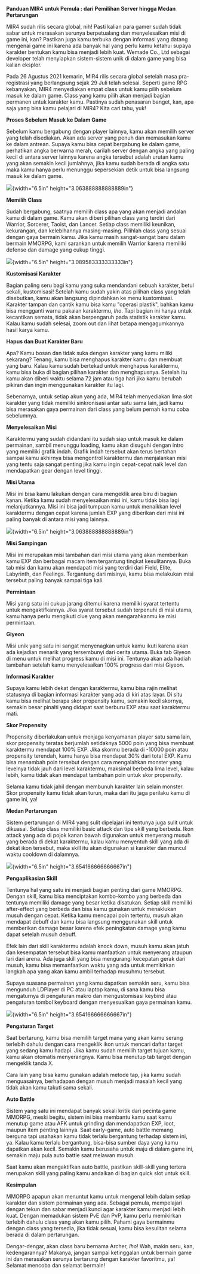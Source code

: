 **Panduan MIR4 untuk Pemula : dari Pemilihan Server hingga Medan
Pertarungan**

MIR4 sudah rilis secara global, nih! Pasti kalian para gamer sudah tidak
sabar untuk merasakan serunya berpetualang dan menyelesaikan misi di
game ini, kan? Pastikan juga kamu terbuka dengan informasi yang datang
mengenai game ini karena ada banyak hal yang perlu kamu ketahui supaya
karakter bentukan kamu bisa menjadi lebih kuat. Wemade Co., Ltd sebagai
developer telah menyiapkan sistem-sistem unik di dalam game yang bisa
kalian eksplor.

Pada 26 Agustus 2021 kemarin, MIR4 rilis secara global setelah masa
pra-registrasi yang berlangsung sejak 29 Juli telah selesai. Seperti
game RPG kebanyakan, MIR4 menyediakan empat class untuk kamu pilih
sebelum masuk ke dalam game. Class yang kamu pilih akan menjadi bagian
permanen untuk karakter kamu. Pastinya sudah penasaran banget, kan, apa
saja yang bisa kamu pelajari di MIR4? Kita cari tahu, yuk!

**Proses Sebelum Masuk ke Dalam Game**

Sebelum kamu bergabung dengan player lainnya, kamu akan memilih server
yang telah disediakan. Akan ada server yang penuh dan memasukan kamu ke
dalam antrean. Supaya kamu bisa cepat bergabung ke dalam game,
perhatikan angka berwarna merah, carilah server dengan angka yang paling
kecil di antara server lainnya karena angka tersebut adalah urutan kamu
yang akan semakin kecil jumlahnya, jika kamu sudah berada di angka satu
maka kamu hanya perlu menunggu sepersekian detik untuk bisa langsung
masuk ke dalam game.

![](./images/Panduan-MIR4/media/image1.jpeg){width="6.5in"
height="3.063888888888889in"}

**Memilih Class**

Sudah bergabung, saatnya memilih class apa yang akan menjadi andalan
kamu di dalam game. Kamu akan diberi pilihan class yang terdiri dari
Warrior, Sorcerer, Taoist, dan Lancer. Setiap class memiliki keunikan,
kekurangan, dan kelebihannya masing-masing. Pilihlah class yang sesuai
dengan gaya bermain kamu. Jika kamu masih sangat-sangat baru dalam
bermain MMORPG, kami sarankan untuk memilih Warrior karena memiliki
defense dan damage yang cukup tinggi.

![](./images/Panduan-MIR4/media/image2.jpeg){width="6.5in"
height="3.089583333333333in"}

**Kustomisasi Karakter**

Bagian paling seru bagi kamu yang suka mendandani sebuah karakter, betul
sekali, kustomisasi! Setelah kamu sudah yakin atas pilihan class yang
telah disebutkan, kamu akan langsung dipindahkan ke menu kustomisasi.
Karakter tampan dan cantik kamu bisa kamu "operasi plastik", bahkan kamu
bisa mengganti warna pakaian karaktermu, *lho*. Tapi bagian ini hanya
untuk kecantikan semata, tidak akan berpengaruh pada statistik karakter
kamu. Kalau kamu sudah selesai, zoom out dan lihat betapa mengagumkannya
hasil karya kamu.

**Hapus dan Buat Karakter Baru**

Apa? Kamu bosan dan tidak suka dengan karakter yang kamu miliki
sekarang? Tenang, kamu bisa menghapus karakter kamu dan membuat yang
baru. Kalau kamu sudah bertekad untuk menghapus karaktermu, kamu bisa
buka di bagian pilihan karakter dan menghapusnya. Setelah itu kamu akan
diberi waktu selama 72 jam atau tiga hari jika kamu berubah pikiran dan
ingin menggunakan karakter itu lagi.

Sebenarnya, untuk setiap akun yang ada, MIR4 telah menyediakan lima slot
karakter yang tidak memiliki sinkronisasi antar satu sama lain, jadi
kamu bisa merasakan gaya permainan dari class yang belum pernah kamu
coba sebelumnya.

**Menyelesaikan Misi**

Karaktermu yang sudah didandani itu sudah siap untuk masuk ke dalam
permainan, sambil menunggu loading, kamu akan disuguhi dengan intro yang
memiliki grafik indah. Grafik indah tersebut akan terus bertahan sampai
kamu akhirnya bisa mengontrol karaktermu dan menjalankan misi yang tentu
saja sangat penting jika kamu ingin cepat-cepat naik level dan
mendapatkan gear dengan level tinggi.

**Misi Utama**

Misi ini bisa kamu lakukan dengan cara mengeklik area biru di bagian
kanan. Ketika kamu sudah menyelesaikan misi ini, kamu tidak bisa lagi
melanjutkannya. Misi ini bisa jadi tumpuan kamu untuk menaikkan level
karaktermu dengan cepat karena jumlah EXP yang diberikan dari misi ini
paling banyak di antara misi yang lainnya.

![](./images/Panduan-MIR4/media/image3.jpeg){width="6.5in"
height="3.063888888888889in"}

**Misi Sampingan**

Misi ini merupakan misi tambahan dari misi utama yang akan memberikan
kamu EXP dan berbagai macam item tergantung tingkat kesulitannya. Buka
tab misi dan kamu akan mendapati misi yang terdiri dari Field, Elite,
Labyrinth, dan Feelings. Tergantung dari misinya, kamu bisa melakukan
misi tersebut paling banyak sampai tiga kali.

**Permintaan**

Misi yang satu ini cukup jarang ditemui karena memiliki syarat tertentu
untuk mengaktifkannya. Jika syarat tersebut sudah terpenuhi di misi
utama, kamu hanya perlu mengikuti clue yang akan mengarahkanmu ke misi
permintaan.

**Giyeon**

Misi unik yang satu ini sangat menyenagkan untuk kamu ikuti karena akan
ada kejadian menarik yang tersembunyi dari cerita utama. Buka tab Giyeon
di menu untuk melihat progress kamu di misi ini. Tentunya akan ada
hadiah tambahan setelah kamu menyelesaikan 100% progress dari misi
Giyeon.

**Informasi Karakter**

Supaya kamu lebih dekat dengan karaktermu, kamu bisa rajin melihat
statusnya di bagian informasi karakter yang ada di kiri atas layar. Di
situ kamu bisa melihat berapa skor propensity kamu, semakin kecil
skornya, semakin besar pinalti yang didapat saat berburu EXP atau saat
karaktermu mati.

**Skor Propensity**

Propensity diberlakukan untuk menjaga kenyamanan player satu sama lain,
skor propensity teratas berjumlah setidaknya 5000 poin yang bisa membuat
karaktermu mendapat 100% EXP. Jika skormu berada di -10000 poin atau
propensity terendah, kamu hanya bisa mendapat 30% dari total EXP. Kamu
bisa menambah poin tersebut dengan cara mengalahkan monster yang
levelnya tidak jauh dari level karaktermu, maksimal berbeda lima level,
kalau lebih, kamu tidak akan mendapat tambahan poin untuk skor
propensity.

Selama kamu tidak jahil dengan membunuh karakter lain selain monster.
Skor propensity kamu tidak akan turun, maka dari itu jaga perilaku kamu
di game ini, ya!

**Medan Pertarungan**

Sistem pertarungan di MIR4 yang sulit dipelajari ini tentunya juga sulit
untuk dikuasai. Setiap class memiliki basic attack dan tipe skill yang
berbeda. Ikon attack yang ada di pojok kanan bawah digunakan untuk
menyerang musuh yang berada di dekat karaktermu, kalau kamu menyentuh
skill yang ada di dekat ikon tersebut, maka skill itu akan digunakan si
karakter dan muncul waktu cooldown di dalamnya.

![](./images/Panduan-MIR4/media/image4.png){width="6.5in"
height="3.654166666666667in"}

**Pengaplikasian Skill**

Tentunya hal yang satu ini menjadi bagian penting dari game MMORPG.
Dengan skill, kamu bisa menciptakan kombo-kombo yang berbeda dan
tentunya memiliki damage yang besar ketika disatukan. Setiap skill
memiliki after-effect yang berbeda dan bisa kamu gunakan untuk
menaklukan musuh dengan cepat. Ketika kamu mencapai poin tertentu, musuh
akan mendapat debuff dan kamu bisa langsung menggunakan skill untuk
memberikan damage besar karena efek peningkatan damage yang kamu dapat
setelah musuh debuff.

Efek lain dari skill karaktermu adalah knock down, musuh kamu akan jatuh
dan kesempatan tersebut bisa kamu manfaatkan untuk menyerang ataupun
lari dari arena. Ada juga skill yang bisa mengurangi kecepatan gerak
dari musuh, kamu bisa memanfaatkan waktu yang ada untuk memikirkan
langkah apa yang akan kamu ambil terhadap musuhmu tersebut.

Supaya suasana permainan yang kamu dapatkan semakin seru, kamu bisa
mengunduh LDPlayer di PC atau laptop kamu, di sana kamu bisa mengaturnya
di pengaturan makro dan mengustomisasi keybind atau pengaturan tombol
keyboard dengan menyesuaikan gaya permainan kamu.

![](./images/Panduan-MIR4/media/image5.png){width="6.5in"
height="3.654166666666667in"}

**Pengaturan Target**

Saat bertarung, kamu bisa memilih target mana yang akan kamu serang
terlebih dahulu dengan cara mengeklik ikon untuk mencari daftar target
yang sedang kamu hadapi. Jika kamu sudah memilih target tujuan kamu,
kamu akan otomatis menyerangnya. Kamu bisa menutup tab target dengan
mengeklik tanda X.

Cara lain yang bisa kamu gunakan adalah metode tap, jika kamu sudah
menguasainya, berhadapan dengan musuh menjadi masalah kecil yang tidak
akan kamu takuti sama sekali.

**Auto Battle**

Sistem yang satu ini mendapat banyak sekali kritik dari pecinta game
MMORPG, meski begitu, sistem ini bisa membantu kamu saat kamu menutup
game atau AFK untuk grinding dan mendapatkan EXP, loot, maupun item
penting lainnya. Saat early-game, auto battle memang berguna tapi
usahakan kamu tidak terlalu bergantung terhadap sistem ini, ya. Kalau
kamu terlalu bergantung, bisa-bisa sumber daya yang kamu dapatkan akan
kecil. Semakin kamu berusaha untuk maju di dalam game ini, semakin maju
pula auto battle saat melawan musuh.

Saat kamu akan mengaktifkan auto battle, pastikan skill-skill yang
tertera merupakan skill yang paling kamu andalkan di bagian quick slot
untuk skill.

**Kesimpulan**

MMORPG apapun akan menuntut kamu untuk mengenal lebih dalam setiap
karakter dan sistem permainan yang ada. Sebagai pemula, mempelajari
dengan tekun dan sabar menjadi kunci agar karakter kamu menjadi lebih
kuat. Dengan memadukan sistem PvE dan PvP, kamu perlu memikirkan
terlebih dahulu class yang akan kamu pilih. Pahami gaya bermainmu dengan
class yang tersedia, jika tidak sesuai, kamu bisa kesulitan selama
berada di dalam pertarungan.

Dengar-dengar, akan class baru bernama Archer, *lho*! Wah, makin seru,
kan, kedengarannya? Makanya, jangan sampai ketinggalan untuk bermain
game ini dan merasakan serunya bertarung dengan karakter favoritmu, ya!
Selamat mencoba dan selamat bermain!
